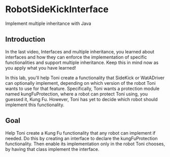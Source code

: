 # RobotSideKickInterface
Implement multiple inheritance with Java

## Introduction
In the last video, Interfaces and multiple inheritance, you learned about interfaces and how they can enforce the implementation of specific functionalities and support multiple inheritance. Keep this in mind now as you apply what you have learned!

In this lab, you'll help Toni create a functionality that SideKick or WatADriver can optionally implement, depending on which version of the robot Toni wants to use for that feature. Specifically, Toni wants a protection module named kungFuProtection, where a robot can protect Toni using, you guessed it, Kung Fu. However, Toni has yet to decide which robot should implement this functionality. 

## Goal
Help Toni create a Kung Fu functionality that any robot can implement if needed. Do this by creating an interface to declare the kungFuProtection functionality. Then enable its implementation only in the robot Toni chooses, by having that class implement the interface. 


